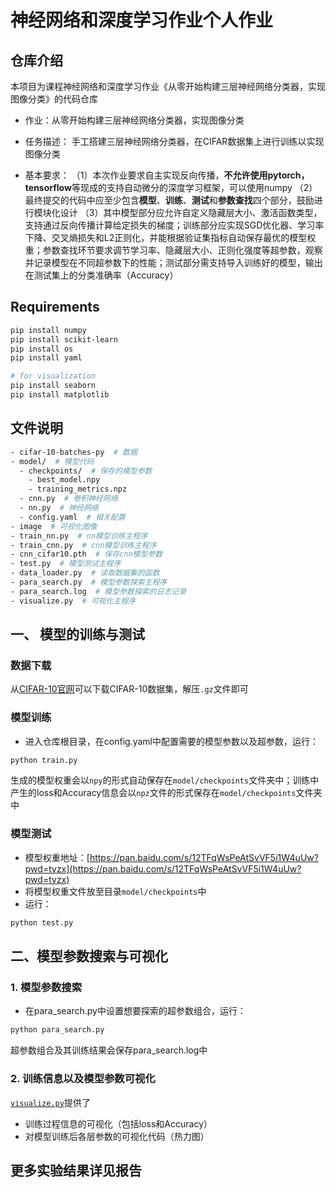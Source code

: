 # 神经网络和深度学习作业个人作业

## 仓库介绍

本项目为课程神经网络和深度学习作业《从零开始构建三层神经网络分类器，实现图像分类》的代码仓库

* 作业：从零开始构建三层神经网络分类器，实现图像分类

* 任务描述：
  手工搭建三层神经网络分类器，在CIFAR数据集上进行训练以实现图像分类

* 基本要求：
  （1）本次作业要求自主实现反向传播，**不允许使用pytorch，tensorflow**等现成的支持自动微分的深度学习框架，可以使用numpy
  （2）最终提交的代码中应至少包含**模型**、**训练**、**测试**和**参数查找**四个部分，鼓励进行模块化设计
  （3）其中模型部分应允许自定义隐藏层大小、激活函数类型，支持通过反向传播计算给定损失的梯度；训练部分应实现SGD优化器、学习率下降、交叉熵损失和L2正则化，并能根据验证集指标自动保存最优的模型权重；参数查找环节要求调节学习率、隐藏层大小、正则化强度等超参数，观察并记录模型在不同超参数下的性能；测试部分需支持导入训练好的模型，输出在测试集上的分类准确率（Accuracy）

## Requirements

```bash
pip install numpy
pip install scikit-learn
pip install os
pip install yaml

# for visualization
pip install seaborn
pip install matplotlib
```

## 文件说明
```bash
- cifar-10-batches-py  # 数据
- model/  # 模型代码
  - checkpoints/  # 保存的模型参数
    - best_model.npy
    - training_metrics.npz
  - cnn.py  # 卷积神经网络
  - nn.py  # 神经网络
  - config.yaml  # 相关配置
- image  # 可视化图像
- train_nn.py  # nn模型训练主程序
- train_cnn.py  # cnn模型训练主程序
- cnn_cifar10.pth  # 保存cnn模型参数
- test.py  # 模型测试主程序
- data_loader.py  # 读取数据集的函数
- para_search.py  # 模型参数探索主程序
- para_search.log  # 模型参数探索的日志记录
- visualize.py  # 可视化主程序
```

## 一、 模型的训练与测试

### 数据下载

从[CIFAR-10官网](https://www.cs.toronto.edu/~kriz/cifar.html)可以下载CIFAR-10数据集，解压`.gz`文件即可

### 模型训练

* 进入仓库根目录，在config.yaml中配置需要的模型参数以及超参数，运行：
```bash
python train.py
```

生成的模型权重会以`npy`的形式自动保存在`model/checkpoints`文件夹中；训练中产生的loss和Accuracy信息会以`npz`文件的形式保存在`model/checkpoints`文件夹中

### 模型测试

* 模型权重地址：[https://pan.baidu.com/s/12TFqWsPeAtSvVF5i1W4uUw?pwd=tyzx](https://pan.baidu.com/s/12TFqWsPeAtSvVF5i1W4uUw?pwd=tyzx)
* 将模型权重文件放至目录`model/checkpoints`中
* 运行：
```bash
python test.py
```


## 二、模型参数搜索与可视化

### 1. 模型参数搜索
* 在para_search.py中设置想要探索的超参数组合，运行：
```bash
python para_search.py
```
超参数组合及其训练结果会保存para_search.log中

### 2. 训练信息以及模型参数可视化

[`visualize.py`](visualize.py)提供了
- 训练过程信息的可视化（包括loss和Accuracy）
- 对模型训练后各层参数的可视化代码（热力图）


## 更多实验结果详见报告
